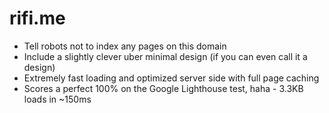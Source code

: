 # rifi.me

* Tell robots not to index any pages on this domain
* Include a slightly clever uber minimal design (if you can even call it a design)
* Extremely fast loading and optimized server side with full page caching
* Scores a perfect 100% on the Google Lighthouse test, haha - 3.3KB loads in ~150ms
